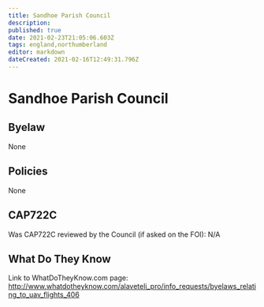 ```yaml
---
title: Sandhoe Parish Council
description: 
published: true
date: 2021-02-23T21:05:06.603Z
tags: england,northumberland
editor: markdown
dateCreated: 2021-02-16T12:49:31.796Z
---
```


# Sandhoe Parish Council

## Byelaw
None

## Policies
None

## CAP722C

Was CAP722C reviewed by the Council (if asked on the FOI): N/A

## What Do They Know

Link to WhatDoTheyKnow.com page:
http://www.whatdotheyknow.com/alaveteli_pro/info_requests/byelaws_relating_to_uav_flights_406

